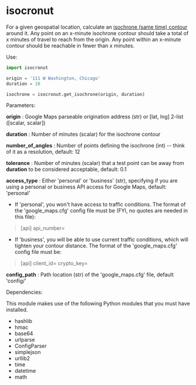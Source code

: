# isocronut

For a given geospatial location, calculate an [isochrone (same time) contour](http://en.wikipedia.org/wiki/Isochrone_map) around it. Any point on an x-minute isochrone contour should take a total of x minutes of travel to reach from the origin. Any point within an x-minute contour should be reachable in fewer than x minutes.

Use:

```python
import isocronut

origin = '111 W Washington, Chicago'
duration = 10

isochrone = isocronut.get_isochrone(origin, duration)
```

Parameters:

__origin__ : Google Maps parseable origination address (str) or [lat, lng] 2-list ([scalar, scalar])

__duration__ : Number of minutes (scalar) for the isochrone contour

__number_of_angles__ : Number of points defining the isochrone (int) -- think of it as a resolution, default: 12

__tolerance__ : Number of minutes (scalar) that a test point can be away from __duration__ to be considered acceptable, default: 0.1

__access_type__ : Either 'personal' or 'business' (str), specifying if you are using a personal or business API access for Google Maps, default: 'personal'

  * If 'personal', you won't have access to traffic conditions. The format of the 'google_maps.cfg' config file must be (FYI, no quotes are needed in this file):

> [api]
> api_number=<your api number>

  * If 'business', you will be able to use current traffic conditions, which will tighten your contour distance. The format of the 'google_maps.cfg' config file must be:

> [api]
> client_id=<your client id>
> crypto_key=<your crypto key>

__config_path__ : Path location (str) of the 'google_maps.cfg' file, default 'config/'

Dependencies:

This module makes use of the following Python modules that you must have installed.

* hashlib
* hmac
* base64
* urlparse
* ConfigParser
* simplejson
* urllib2
* time
* datetime
* math
